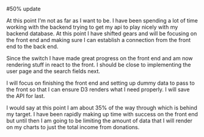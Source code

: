 #50% update

At this point I'm not as far as I want to be.  I have been spending a lot of time working with the backend trying to get my api to play nicely with my backend database.  At this point I have shifted gears and will be focusing on the front end and making sure I can establish a connection from the front end to the back end.  

Since the switch I have made great progress on the front end and am now rendering stuff in react to the front.  I should be close to implementing the user page and the search fields next.

I will focus on finishing the front end and setting up dummy data to pass to the front so that I can ensure D3 renders what I need properly.  I will save the API for last.

I would say at this point I am about 35% of the way through which is behind my target.  I have been rapidly making up time with success on the front end but until then I am going to be limiting the amount of data that I will render on my charts to just the total income from donations.
